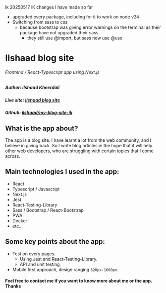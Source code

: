 ik 20250517
iK changes I have made so far

- upgraded every package, including for it to work on node v24
- Switching from sass to css
  - because bootstrap was giving error warnings on the terminal as their package have not upgraded their sass
    - they still use @import, but sass now use @use

# Ilshaad blog site

###### Frontend / React-Typescript app using Next.js

##### Author: _ilshaad Kheerdali_

##### Live site: [Ilshaad blog site](https://www.ilshaadblog.tk/)

##### Github: [ilshaad/my-blog-site-ik](https://github.com/ilshaad/my-blog-site-ik)

## What is the app about?

The app is a blog site. I have learnt a lot from the web community, and I believe in giving back. So I write blog articles in the hope that it will help other web developers, who are struggling with certain topics that I come across.

## Main technologies I used in the app:

- React
- Typescript / Javascript
- Next.js
- Jest
- React-Testing-Library
- Sass / Bootstrap / React-Bootstrap
- PWA
- Docker
- etc...

## Some key points about the app:

- Test on every pages.
  - Using Jest and React-Testing-Library.
  - API and unit testing.
- Mobile first approach, design ranging `320px-1600px`.

#### Feel free to contact me if you want to know more about me or the app. Thanks
